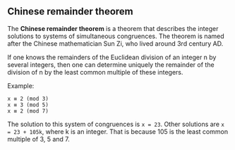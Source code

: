 ## Chinese remainder theorem

The **Chinese remainder theorem** is a theorem that describes the integer solutions to systems of simultaneous congruences.
The theorem is named after the Chinese mathematician Sun Zi, who lived around 3rd century AD.

If one knows the remainders of the Euclidean division of an integer n by several integers,
then one can determine uniquely the remainder of the division of n by the least common multiple of these integers.

Example:
```
x ≡ 2 (mod 3)
x ≡ 3 (mod 5)
x ≡ 2 (mod 7)
```
The solution to this system of congruences is ```x = 23```.
Other solutions are ```x = 23 + 105k```, where k is an integer.
That is because 105 is the least common multiple of 3, 5 and 7.
